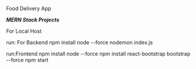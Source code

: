 Food Delivery App

*******MERN Stack Projects*******

For Local Host

run: For Backend
npm install node --force
nodemon index.js

run:Frontend
npm install node --force 
npm install react-bootstrap bootstrap --force
npm start
